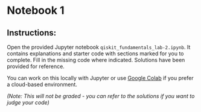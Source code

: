 # Notebook 1

## Instructions:
Open the provided Jupyter notebook `qiskit_fundamentals_lab-2.ipynb`. It contains explanations and starter code with sections marked for you to complete. Fill in the missing code where indicated. Solutions have been provided for reference.

You can work on this locally with Jupyter or use [Google Colab](https://colab.research.google.com/) if you prefer a cloud-based environment.

*(Note: This will not be graded - you can refer to the solutions if you want to judge your code)*
